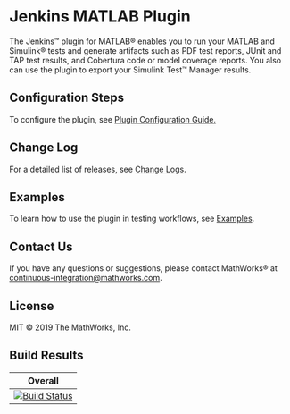 # Jenkins MATLAB Plugin

The Jenkins&trade; plugin for MATLAB&reg; enables you to run your MATLAB and Simulink&reg; tests and generate artifacts such as PDF test reports, JUnit and TAP test results, and Cobertura code or model coverage reports. You also can use the plugin to export your Simulink Test&#8482; Manager results. 


## Configuration Steps 
To configure the plugin, see [Plugin Configuration Guide.](/CONFIGDOC.md)

## Change Log
For a detailed list of releases, see [Change Logs](/CHANGELOG.md). 

## Examples
To learn how to use the plugin in testing workflows, see [Examples](/examples/). 

## Contact Us
If you have any questions or suggestions, please contact MathWorks&reg; at [continuous-integration@mathworks.com](mailto:continuous-integration@mathworks.com).

## License
MIT © 2019 The MathWorks, Inc.


## Build Results


| Overall  |
|---|
| [![Build Status](https://dev.azure.com/iat-ci/jenkins-matlab-plugin/_apis/build/status/mathworks.jenkins-matlab-plugin?branchName=master)](https://dev.azure.com/iat-ci/jenkins-matlab-plugin/_build/latest?definitionId=6&branchName=master) |
